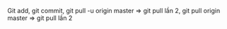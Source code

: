 Git add, git commit, git pull -u origin master => git pull lần 2, git pull origin master => git pull lần 2
